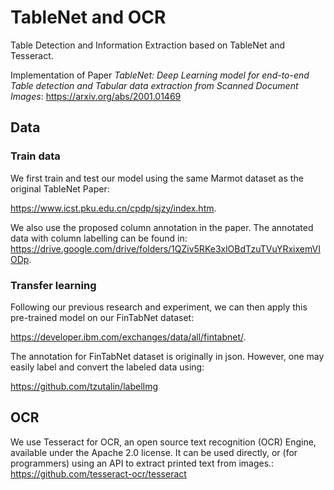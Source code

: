 # TableNet and OCR
Table Detection and Information Extraction based on TableNet and Tesseract. 

Implementation of Paper <i>TableNet: Deep Learning model for end-to-end Table detection and Tabular data extraction from Scanned Document Images</i>: https://arxiv.org/abs/2001.01469

## Data
### <b> Train data </b> 
We first train and test our model using the same Marmot dataset as the original TableNet Paper:
 
https://www.icst.pku.edu.cn/cpdp/sjzy/index.htm.

We also use the proposed column annotation in the paper. The annotated data with column labelling can be found in: 
https://drive.google.com/drive/folders/1QZiv5RKe3xlOBdTzuTVuYRxixemVIODp.


### <b> Transfer learning </b>

Following our previous research and experiment, we can then apply this pre-trained model on our FinTabNet dataset: 

https://developer.ibm.com/exchanges/data/all/fintabnet/. 

The annotation for FinTabNet dataset is originally in json. However, one may easily label and convert the labeled data using: 

https://github.com/tzutalin/labelImg 


## OCR
We use Tesseract for OCR, an open source text recognition (OCR) Engine, available under the Apache 2.0 license. It can be used directly, or (for programmers) using an API to extract printed text from images.:
https://github.com/tesseract-ocr/tesseract 

